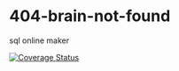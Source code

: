 # 404-brain-not-found
sql online maker

[![Coverage Status](https://coveralls.io/repos/github/mthanda15/404-brain-not-found/badge.svg?branch=master)](https://coveralls.io/github/mthanda15/404-brain-not-found?branch=master)
